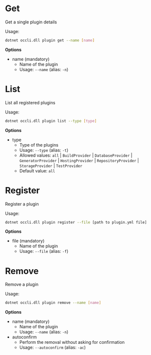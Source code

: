 # Get
Get a single plugin details

Usage: 
```sh
dotnet occli.dll plugin get --name [name]
```

**Options**
* name (mandatory)
    * Name of the plugin
    * Usage: `--name` (alias: `-n`)

# List
List all registered plugins

Usage: 
```sh
dotnet occli.dll plugin list --type [type]
```

**Options**
* type
    * Type of the plugins
    * Usage: `--type` (alias: `-t`)
    * Allowed values: `all` | `BuildProvider` | `DatabaseProvider` | `GeneratorProvider` | `HostingProvider` | `RepositoryProvider` | `StorageProvider` | `TestProvider`
    * Default value: `all`

# Register
Register a plugin

Usage: 
```sh
dotnet occli.dll plugin register --file [path to plugin.yml file]
``` 

**Options**
* file (mandatory)
    * Name of the plugin
    * Usage: `--file` (alias: `-f`)

# Remove
Remove a plugin

Usage: 
```sh
dotnet occli.dll plugin remove --name [name]
``` 

**Options**
* name (mandatory)
    * Name of the plugin
    * Usage: `--name` (alias: `-n`)
* autoconfirm
    * Perform the removal without asking for confirmation
    * Usage: `--autoconfirm` (alias: `-ac`)